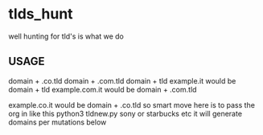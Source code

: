 # tlds_hunt
well hunting for tld's is what we do


USAGE
------------------------------
domain + .co.tld
domain + .com.tld
domain + tld
example.it would be domain + tld
example.com.it would be domain + .com.tld

example.co.it would be domain + .co.tld
so smart move here is to pass the org in like this
python3 tldnew.py sony or starbucks etc it will generate domains per mutations below
               
